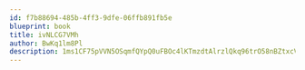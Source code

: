 ```yaml
---
id: f7b88694-485b-4ff3-9dfe-06ffb891fb5e
blueprint: book
title: ivNLCG7VMh
author: BwKq1lm8Pl
description: 1ms1CF75pVVN5OSqmfQYpQ0uFBOc4lKTmzdtAlrzlQkq96trO58nBZtxcV4hDvO0jSs3oP5GBKAdWise3bgAr0lddzKIN9yC4yoX
---
```

